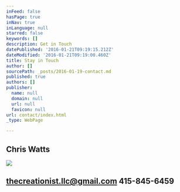 ```yaml
---
inFeed: false
hasPage: true
inNav: true
inLanguage: null
starred: false
keywords: []
description: Get in Touch
datePublished: '2016-01-21T09:19:15.212Z'
dateModified: '2016-01-21T09:19:00.460Z'
title: Stay in Touch
author: []
sourcePath: _posts/2016-01-19-contact.md
published: true
authors: []
publisher:
  name: null
  domain: null
  url: null
  favicon: null
url: contact/index.html
_type: WebPage

---
```

## Chris Watts
![](https://the-grid-user-content.s3-us-west-2.amazonaws.com/dcfd3aa0-b1fc-42f9-b40b-af3443fbfe92.jpg)

## thecreationist.llc@gmail.com   415-845-6459